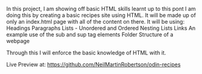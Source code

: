 In this project, I am showing off basic HTML skills learnt up to this pont
I am doing this by creating a basic recipes site using HTML.
It will be made up of only an index.html page with all of the content on there.
It will be using:
Headings
Paragraphs
Lists - Unordered and Ordered
Nesting Lists
Links
An example use of the sub and sup tag elements
Folder Structure of a webpage

Through this I will enforce the basic knowledge of HTML with it.

Live Preview at: https://github.com/NeilMartinRobertson/odin-recipes
